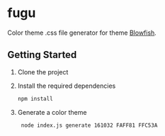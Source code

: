 # fugu

Color theme .css file generator for theme [Blowfish](https://github.com/nunocoracao/blowfish).

## Getting Started

1. Clone the project

2. Install the required dependencies

    ```bash
    npm install
    ```

3. Generate a color theme

    ``` bash
     node index.js generate 161032 FAFF81 FFC53A
    ```
